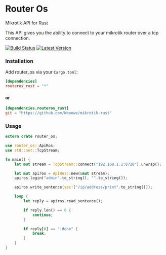 Router Os
================
Mikrotik API for Rust

This API gives you the ability to connect to your mikrotik router over a tcp connection.

[![Build Status](https://travis-ci.org/Wooowe/Mikrotik-rust.svg?branch=master)](https://travis-ci.org/Wooowe/Mikrotik-rust) [![Latest Version](https://img.shields.io/badge/crates.io-0.0.21-orange.svg)](https://crates.io/crates/routeros_rust)

### Installation

Add router_os via your `Cargo.toml`:
```toml
[dependencies]
routeros_rust = "*"
```

#### or

```toml
[dependencies.routeros_rust]
git = "https://github.com/Wooowe/mikrotik-rust"
```

### Usage
```rs
extern crate router_os;

use router_os::ApiRos;
use std::net::TcpStream;

fn main() {
    let mut stream = TcpStream::connect("192.168.1.1:8728").unwrap();

    let mut apiros = ApiRos::new(&mut stream);
    apiros.login("admin".to_string(), "".to_string());

    apiros.write_sentence(vec!["/ip/address/print".to_string()]);

    loop {
        let reply = apiros.read_sentence();

        if reply.len() == 0 {
            continue;
        }

        if reply[0] == "!done" {
            break;
        }
    }
}
```
